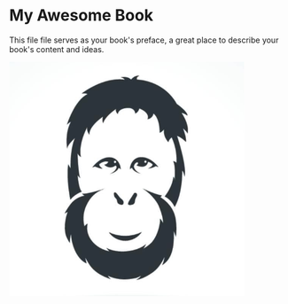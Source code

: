 # My Awesome Book

This file file serves as your book's preface, a great place to describe your book's content and ideas.



![](/assets/WX20180719-144242.png)

